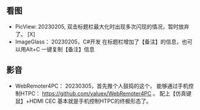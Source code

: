 

## 看图
* PicView: 20230205, 双击标题栏最大化时出现多次闪现的情况，暂时放弃了。 [X]
* ImageGlass： 20230205，C#开发 在标题栏增加了【备注】的信息，也可以用Alt+C 一键复制【备注】信息


## 影音
* WebRemoter4PC： 20230305，首先推个人鼓捣的这个， 能够通过手机控制HTPC： https://github.com/valuex/WebRemoter4PC 。 配上【仿真键鼠】+HDMI CEC 基本就是手机控制HTPC的终极形态了。  
